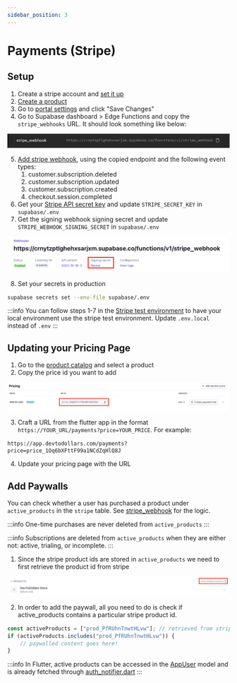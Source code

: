 ```yaml
---
sidebar_position: 3
---
```

# Payments (Stripe)

## Setup

1. Create a stripe account and [set it up](https://support.stripe.com/topics/getting-started)
2. [Create a product](https://support.stripe.com/questions/how-to-create-products-and-prices)
3. Go to [portal settings](https://dashboard.stripe.com/settings/billing/portal) and click "Save Changes"
4. Go to Supabase dashboard > Edge Functions and copy the `stripe_webhooks` URL. It should look something like below:

![](../assets/stripe-webhook-supabase.png)

5. [Add stripe webhook](https://docs.stripe.com/webhooks#add-a-webhook-endpoint), using the copied endpoint and the following event types:
   1. customer.subscription.deleted
   2. customer.subscription.updated
   3. customer.subscription.created
   4. checkout.session.completed
6. Get your [Stripe API secret key](https://support.stripe.com/questions/locate-api-keys-in-the-dashboard) and update `STRIPE_SECRET_KEY` in `supabase/.env`
7. Get the signing webhook signing secret and update `STRIPE_WEBHOOK_SIGNING_SECRET` in `supabase/.env`

![](../assets/stripe-signing-secret.png)

8. Set your secrets in production

```bash
supabase secrets set --env-file supabase/.env
```

:::info
You can follow steps 1-7 in the [Stripe test environment](https://docs.stripe.com/test-mode) to have your local environment use the stripe test environment. Update `.env.local` instead of `.env`
:::

## Updating your Pricing Page

1. Go to the [product catalog](https://dashboard.stripe.com/products) and select a product
2. Copy the price id you want to add

![](../assets/stripe-price-id.png)

3. Craft a URL from the flutter app in the format `https://YOUR_URL/payments?price=YOUR_PRICE`. For example:

```url
https://app.devtodollars.com/payments?price=price_1Oq6bXFttF99a1NCdZqHlQ8J
```

4. Update your pricing page with the URL

## Add Paywalls

You can check whether a user has purchased a product under `active_products` in the `stripe` table. See [stripe\_webhook](https://github.com/devtodollars/flutter-supabase-production-template/blob/main/supabase/functions/stripe\_webhook/index.ts) for the logic.

:::info
One-time purchases are never deleted from `active_products`
:::

:::info
Subscriptions are deleted from `active_products` when they are either not: active, trialing, or incomplete.
:::

1. Since the stripe product ids are stored in `active_products` we need to first retrieve the product id from stripe

![](../assets/stripe-prod-id.png)

2. In order to add the paywall, all you need to do is check if active\_products contains a particular stripe product id.&#x20;

```javascript
const activeProducts = ["prod_PfRUhnTnwtHLvw"]; // retrieved from stripe table
if (activeProducts.includes("prod_PfRUhnTnwtHLvw")) {
    // paywalled content goes here!
}
```

:::info
In Flutter, active products can be accessed in the [AppUser](https://github.com/devtodollars/flutter-supabase-production-template/blob/main/flutter/lib/models/app\_user.dart) model and is already fetched through [auth\_notifier.dart](https://github.com/devtodollars/flutter-supabase-production-template/blob/main/flutter/lib/services/auth\_notifier.dart)
:::
